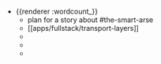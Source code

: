 - {{renderer :wordcount_}}
	- plan for a story about #the-smart-arse
	- [[apps/fullstack/transport-layers]]
	-
	-
	-